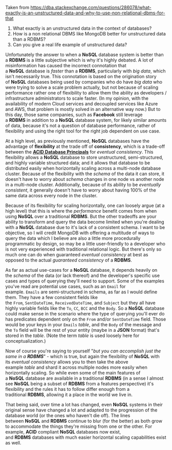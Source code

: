 Taken from https://dba.stackexchange.com/questions/286078/what-exactly-is-an-unstructured-data-and-why-to-use-non-relational-dbms-for-that

1. What exactly is an unstructured data in the context of databases?
2. How is a non relational DBMS like MongoDB better for unstructured data than a RDBMS?
3. Can you give a real life example of unstructured data?

Unfortunately the answer to when a **NoSQL** database system is better than a **RDBMS** is a little subjective which is why it's highly debated. A lot of misinformation has caused the incorrect connotation that a **NoSQL** database is _faster_ than a **RDBMS**, particularly with _big data_, which isn't necessarily true. This connotation is based on the origination story of **NoSQL** databases being used by companies who do have _big data_ who were trying to solve a scale problem actually, but not because of scaling performance rather one of flexibility to allow them the ability as developers / infrastructure administrators to scale faster. (In my opinion, with the availability of modern Cloud services and decoupled services like Azure and AWS, that problem is mostly solved in an alternative way now.) But to this day, those same companies, such as **Facebook** still leverage a **RDBMS** in addition to a **NoSQL** database system, for likely similar amounts of data, because it's not a question of database performance, rather of flexibility and using the right tool for the right job dependent on use case.

At a high level, as previously mentioned, **NoSQL** databases have the advantage of **flexibility** at the trade off of **consistency**, which is a trade-off between the [**ACID Database Principals**](https://en.m.wikipedia.org/wiki/ACID) for _eventual consistency_. This flexibility allows a **NoSQL** database to store unstructured, semi-structured, and highly variable structured data; and it allows that database to be distributed easily when horizontally scaling across a multi-node database cluster. Because of the flexibility with the _schema_ of the data it can store, it doesn't have to worry about _schema_ changes in one node vs another node in a multi-node cluster. Additionally, because of its ability to be _eventually consistent_, it generally doesn't have to worry about having 100% of the same data across every node in the cluster.

Because of its flexibility for scaling horizontally, one can loosely argue (at a high level) that this is where the _performance_ benefit comes from when using **NoSQL** over a traditional **RDBMS**. But the other tradeoffs are your ability to transform and query the data become limited when you're dealing with a **NoSQL** database due to it's lack of a consistent schema. I want to be objective, so I will credit MongoDB with offering a multitude of ways to query the data which I believe are also a little more procedurally programmatic by design, so may be a little user-friendly to a developer who is not very experienced with traditional relational logic. But there's only so much one can do when guaranteed _eventual consistency_ at best as opposed to the actual _guaranteed consistency_ of a **RDBMS**.

As far as actual use-cases for a **NoSQL** database, it depends heavily on the _schema_ of the data (or lack thereof) and the developer's specific use cases and types of querying they'll need to support. Some of the examples you've read are potential use cases, such as an `Email` for example. `Emails` are semi-structured in schema, as far as I would define them. They have a few consistent fields like the `From`, `SentDateTime`, `ReceivedDateTime`, and `Subject` but they all have highly variable fields like the `To`, `CC`, `BCC` and the `Body`. So a **NoSQL** database could make sense in the scenario where the type of querying you'll ever do has predicates dependent only on the `From` and/or `SentDateTime` field. Those would be your keys in your `Emails` _table_, and the `Body` of the message and the `To` field will be the rest of your entity (maybe in a **JSON** format) that's stored in the _table_. (Note the term _table_ is used loosely here for conceptualization.)

Now of course you're saying to yourself "_but you can accomplish just the same in a **RDBMS**_" - which is true, but again the flexibility of **NoSQL** with its _eventual consistency_ allows you to then take the above example _table_ and shard it across multiple nodes more easily when horizontally scaling. So while even some of the main features of a **NoSQL** database are available in a traditional **RDBMS** (in a sense I almost see **NoSQL** being a subset of **RDBMS** from a features perspective) it's flexibility and the rules it has to follow differ enough from a traditional **RDBMS**, allowing it a place in the world we live in.

That being said, over time a lot has changed, even **NoSQL** systems in their original sense have changed a lot and adapted to the progression of the database world (or the ones who haven't die off). The lines between **NoSQL** and **RDBMS** continue to blur (for the better) as both grow to accommodate the things they're missing from one or the other. For example, **ACID** compliant **NoSQL** databases now exist, and **RDBMS** databases with much easier horizontal scaling capabilities exist as well.